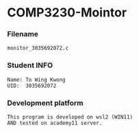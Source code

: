 # COMP3230-Mointor

### Filename
```
monitor_3035692072.c
```

### Student INFO
```
Name: To Wing Kwong
UID:  3035692072
```

### Development platform
```
This program is developed on wsl2 (WIN11)
AND tested on academy11 server.
```
